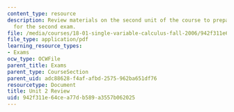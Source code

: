 ```yaml
---
content_type: resource
description: Review materials on the second unit of the course to prepare students
  for the second exam.
file: /media/courses/18-01-single-variable-calculus-fall-2006/942f311e64cea77db589a3557b062025_unit2_review.pdf
file_type: application/pdf
learning_resource_types:
- Exams
ocw_type: OCWFile
parent_title: Exams
parent_type: CourseSection
parent_uid: adc88628-f4af-afbd-2575-962ba651df76
resourcetype: Document
title: Unit 2 Review
uid: 942f311e-64ce-a77d-b589-a3557b062025
---
```

